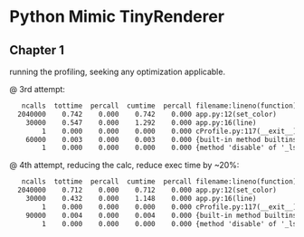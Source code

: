 # Python Mimic TinyRenderer

## Chapter 1

running the profiling, seeking any optimization applicable.

@ 3rd attempt:

``` txt
   ncalls  tottime  percall  cumtime  percall filename:lineno(function)
  2040000    0.742    0.000    0.742    0.000 app.py:12(set_color)
    30000    0.547    0.000    1.292    0.000 app.py:16(line)
        1    0.000    0.000    0.000    0.000 cProfile.py:117(__exit__)
    60000    0.003    0.000    0.003    0.000 {built-in method builtins.abs}
        1    0.000    0.000    0.000    0.000 {method 'disable' of '_lsprof.Profiler' objects}
```

@ 4th attempt, reducing the calc, reduce exec time by ~20%:

``` txt
   ncalls  tottime  percall  cumtime  percall filename:lineno(function)
  2040000    0.712    0.000    0.712    0.000 app.py:12(set_color)
    30000    0.432    0.000    1.148    0.000 app.py:16(line)
        1    0.000    0.000    0.000    0.000 cProfile.py:117(__exit__)
    90000    0.004    0.000    0.004    0.000 {built-in method builtins.abs}
        1    0.000    0.000    0.000    0.000 {method 'disable' of '_lsprof.Profiler' objects}
```
